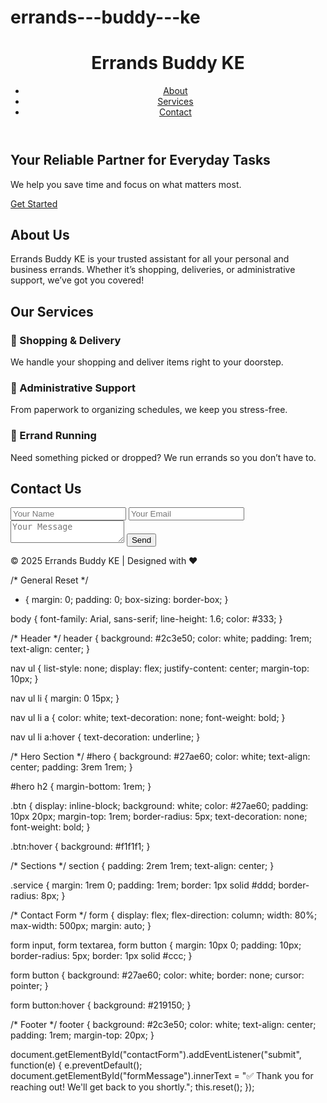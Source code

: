 # errands---buddy---ke
<!DOCTYPE html>
<html lang="en">
<head>
  <meta charset="UTF-8">
  <meta name="viewport" content="width=device-width, initial-scale=1.0">
  <title>Errands Buddy KE</title>
  <link rel="stylesheet" href="style.css">
</head>
<body>
  <header>
    <h1>Errands Buddy KE</h1>
    <nav>
      <ul>
        <li><a href="#about">About</a></li>
        <li><a href="#services">Services</a></li>
        <li><a href="#contact">Contact</a></li>
      </ul>
    </nav>
  </header>

  <section id="hero">
    <h2>Your Reliable Partner for Everyday Tasks</h2>
    <p>We help you save time and focus on what matters most.</p>
    <a href="#contact" class="btn">Get Started</a>
  </section>

  <section id="about">
    <h2>About Us</h2>
    <p>Errands Buddy KE is your trusted assistant for all your personal and business errands. Whether it’s shopping, deliveries, or administrative support, we’ve got you covered!</p>
  </section>

  <section id="services">
    <h2>Our Services</h2>
    <div class="service">
      <h3>🛒 Shopping & Delivery</h3>
      <p>We handle your shopping and deliver items right to your doorstep.</p>
    </div>
    <div class="service">
      <h3>📑 Administrative Support</h3>
      <p>From paperwork to organizing schedules, we keep you stress-free.</p>
    </div>
    <div class="service">
      <h3>🚗 Errand Running</h3>
      <p>Need something picked or dropped? We run errands so you don’t have to.</p>
    </div>
  </section>

  <section id="contact">
    <h2>Contact Us</h2>
    <form id="contactForm">
      <input type="text" placeholder="Your Name" required>
      <input type="email" placeholder="Your Email" required>
      <textarea placeholder="Your Message" required></textarea>
      <button type="submit">Send</button>
    </form>
    <p id="formMessage"></p>
  </section>

  <footer>
    <p>© 2025 Errands Buddy KE | Designed with ❤️</p>
  </footer>

  <script src="script.js"></script>
</body>
</html>

/* General Reset */
* {
  margin: 0;
  padding: 0;
  box-sizing: border-box;
}

body {
  font-family: Arial, sans-serif;
  line-height: 1.6;
  color: #333;
}

/* Header */
header {
  background: #2c3e50;
  color: white;
  padding: 1rem;
  text-align: center;
}

nav ul {
  list-style: none;
  display: flex;
  justify-content: center;
  margin-top: 10px;
}

nav ul li {
  margin: 0 15px;
}

nav ul li a {
  color: white;
  text-decoration: none;
  font-weight: bold;
}

nav ul li a:hover {
  text-decoration: underline;
}

/* Hero Section */
#hero {
  background: #27ae60;
  color: white;
  text-align: center;
  padding: 3rem 1rem;
}

#hero h2 {
  margin-bottom: 1rem;
}

.btn {
  display: inline-block;
  background: white;
  color: #27ae60;
  padding: 10px 20px;
  margin-top: 1rem;
  border-radius: 5px;
  text-decoration: none;
  font-weight: bold;
}

.btn:hover {
  background: #f1f1f1;
}

/* Sections */
section {
  padding: 2rem 1rem;
  text-align: center;
}

.service {
  margin: 1rem 0;
  padding: 1rem;
  border: 1px solid #ddd;
  border-radius: 8px;
}

/* Contact Form */
form {
  display: flex;
  flex-direction: column;
  width: 80%;
  max-width: 500px;
  margin: auto;
}

form input, form textarea, form button {
  margin: 10px 0;
  padding: 10px;
  border-radius: 5px;
  border: 1px solid #ccc;
}

form button {
  background: #27ae60;
  color: white;
  border: none;
  cursor: pointer;
}

form button:hover {
  background: #219150;
}

/* Footer */
footer {
  background: #2c3e50;
  color: white;
  text-align: center;
  padding: 1rem;
  margin-top: 20px;
}


document.getElementById("contactForm").addEventListener("submit", function(e) {
  e.preventDefault();
  document.getElementById("formMessage").innerText = "✅ Thank you for reaching out! We'll get back to you shortly.";
  this.reset();
});

